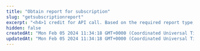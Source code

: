 ```yaml
---
title: "Obtain report for subscription"
slug: "getsubscriptionreport"
excerpt: "<h4>1 credit for API call. Based on the required report type, additional credits may be charged.</h4><br/>\n<p>Obtain report from subscription based on its type. Following reports are supported:\n<ul>\n<li><b>ACCOUNT_BALANCE_LIMIT</b> - obtain list of all ledger accounts with account balance above the limit. 1 credit per 50 returned records is charged.</li>\n<li><b>TRANSACTION_HISTORY_REPORT</b> - obtain list of all ledger transaction for last X hours from the time of invocation. 1 credit per 50 returned records is charged.</li>\n</ul></p>"
hidden: false
createdAt: "Mon Feb 05 2024 11:34:18 GMT+0000 (Coordinated Universal Time)"
updatedAt: "Mon Feb 05 2024 11:34:18 GMT+0000 (Coordinated Universal Time)"
---
```

